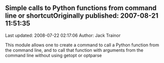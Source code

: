 ## Simple calls to Python functions from command line or shortcutOriginally published: 2007-08-21 11:51:35 
Last updated: 2008-07-22 02:17:06 
Author: Jack Trainor 
 
This module allows one to create a command to call a Python function from the command line, and to call that function with arguments from the command line without using getopt or optparse